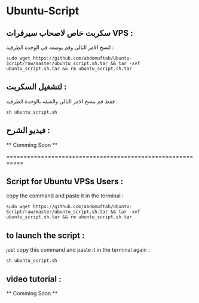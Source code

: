 # Ubuntu-Script


## سكربت خاص لاصحاب سيرفرات VPS :

انسخ الامر التالي وقم بوضعه في الوحدة الطرفية :

`sudo wget https://github.com/abdomuftah/Ubuntu-Script/raw/master/ubuntu_script.sh.tar && tar -xvf ubuntu_script.sh.tar && rm ubuntu_script.sh.tar`


## لتشغيل السكربت :

فقط قم بنسخ الامر التالي والصقه بالوحدة الطرفيه :

`sh ubuntu_script.sh `


## فيديو الشرح : 

** Comming Soon **






===========================================================






## Script for Ubuntu VPSs Users :


copy the command and paste it in the terminal :

`sudo wget https://github.com/abdomuftah/Ubuntu-Script/raw/master/ubuntu_script.sh.tar && tar -xvf ubuntu_script.sh.tar && rm ubuntu_script.sh.tar`


## to launch the script :


just copy this command and paste it in the terminal again : 

`sh ubuntu_script.sh `


## video tutorial : 

** Comming Soon **
